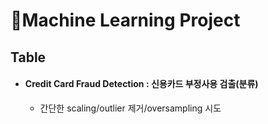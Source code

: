 # 🤖Machine Learning Project

## Table
- #### Credit Card **Fraud** Detection : 신용카드 부정사용 검출(분류)
  - 간단한 scaling/outlier 제거/oversampling 시도
